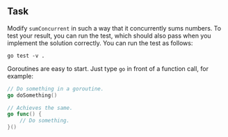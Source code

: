 ## Task

Modify `sumConcurrent` in such a way that it concurrently sums numbers. To test your result, you can run the test, which
should also pass when you implement the solution correctly. You can run the test as follows:

```
go test -v .
```

Goroutines are easy to start. Just type `go` in front of a function call, for example:

```go
// Do something in a goroutine.
go doSomething()

// Achieves the same.
go func() {
	// Do something.
}()
```

